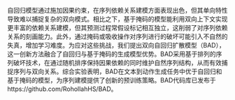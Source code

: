 自回归模型通过施加因果约束，在序列依赖关系建模方面表现出色，但其单向特性导致难以捕捉复杂的双向模式。相比之下，基于掩码的模型能利用双向上下文实现更丰富的依赖关系建模，但其预测过程常假设标记相互独立，这削弱了对序列依赖关系的刻画能力。此外，通过掩码或吸收操作对序列进行的破坏可能引入不自然的失真，增加学习难度。为应对这些挑战，我们提出双向自回归扩散模型（BAD），这一创新方法融合了自回归与基于掩码的生成模型优势。BAD采用基于排列的序列破坏技术，在通过随机排序保持因果依赖的同时维护自然序列结构，从而有效捕捉序列与双向关系。综合实验表明，BAD在文本到动作生成任务中优于自回归和基于掩码的模型，为序列建模提供了创新的预训练策略。BAD代码库已发布于https://github.com/RohollahHS/BAD。

